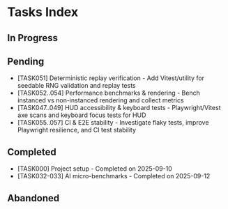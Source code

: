 # Tasks Index

## In Progress



## Pending
 
- [TASK051] Deterministic replay verification - Add Vitest/utility for seedable RNG validation and replay tests
- [TASK052..054] Performance benchmarks & rendering - Bench instanced vs non-instanced rendering and collect metrics
- [TASK047..049] HUD accessibility & keyboard tests - Playwright/Vitest axe scans and keyboard focus tests for HUD
- [TASK055..057] CI & E2E stability - Investigate flaky tests, improve Playwright resilience, and CI test stability

## Completed

- [TASK000] Project setup - Completed on 2025-09-10
- [TASK032-033] AI micro-benchmarks - Completed on 2025-09-12

## Abandoned
